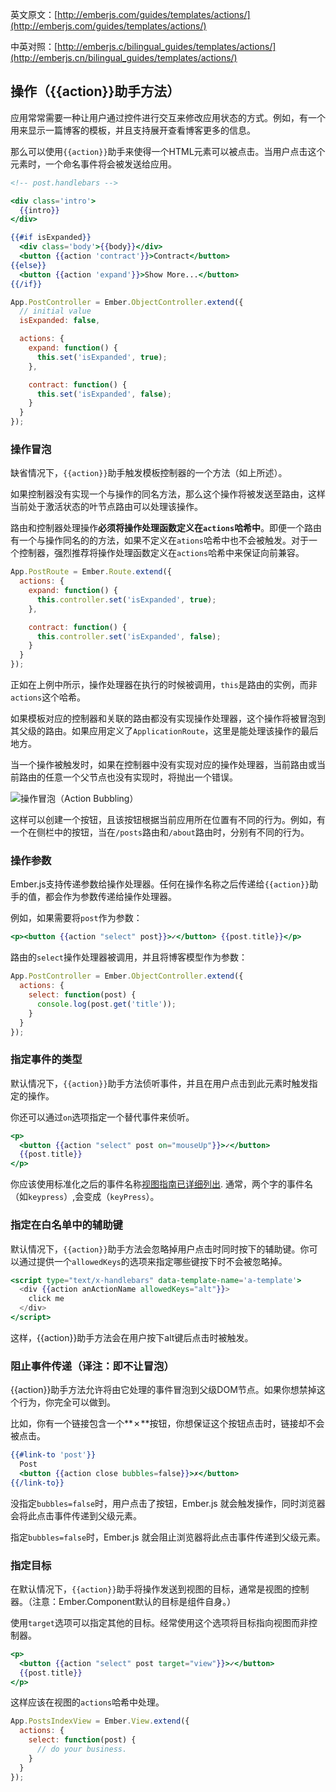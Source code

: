 英文原文：[http://emberjs.com/guides/templates/actions/](http://emberjs.com/guides/templates/actions/)

中英对照：[http://emberjs.c/bilingual_guides/templates/actions/](http://emberjs.cn/bilingual_guides/templates/actions/)

## 操作（{{action}}助手方法）

应用常常需要一种让用户通过控件进行交互来修改应用状态的方式。例如，有一个用来显示一篇博客的模板，并且支持展开查看博客更多的信息。

那么可以使用`{{action}}`助手来使得一个HTML元素可以被点击。当用户点击这个元素时，一个命名事件将会被发送给应用。

```handlebars
<!-- post.handlebars -->

<div class='intro'>
  {{intro}}
</div>

{{#if isExpanded}}
  <div class='body'>{{body}}</div>
  <button {{action 'contract'}}>Contract</button>
{{else}}
  <button {{action 'expand'}}>Show More...</button>
{{/if}}
```

```js
App.PostController = Ember.ObjectController.extend({
  // initial value
  isExpanded: false,

  actions: {
    expand: function() {
      this.set('isExpanded', true);
    },

    contract: function() {
      this.set('isExpanded', false);
    }
  }
});
```

### 操作冒泡

缺省情况下，`{{action}}`助手触发模板控制器的一个方法（如上所述）。

如果控制器没有实现一个与操作的同名方法，那么这个操作将被发送至路由，这样当前处于激活状态的叶节点路由可以处理该操作。

路由和控制器处理操作**必须将操作处理函数定义在`actions`哈希中**。即便一个路由有一个与操作同名的的方法，如果不定义在`ations`哈希中也不会被触发。对于一个控制器，强烈推荐将操作处理函数定义在`actions`哈希中来保证向前兼容。

```js
App.PostRoute = Ember.Route.extend({
  actions: {
    expand: function() {
      this.controller.set('isExpanded', true);
    },

    contract: function() {
      this.controller.set('isExpanded', false);
    }
  }
});
```

正如在上例中所示，操作处理器在执行的时候被调用，`this`是路由的实例，而非`actions`这个哈希。

如果模板对应的控制器和关联的路由都没有实现操作处理器，这个操作将被冒泡到其父级的路由。如果应用定义了`ApplicationRoute`，这里是能处理该操作的最后地方。

当一个操作被触发时，如果在控制器中没有实现对应的操作处理器，当前路由或当前路由的任意一个父节点也没有实现时，将抛出一个错误。

![操作冒泡（Action Bubbling）](/images/template-guide/action-bubbling.png)

这样可以创建一个按钮，且该按钮根据当前应用所在位置有不同的行为。例如，有一个在侧栏中的按钮，当在`/posts`路由和`/about`路由时，分别有不同的行为。

### 操作参数

Ember.js支持传递参数给操作处理器。任何在操作名称之后传递给`{{action}}`助手的值，都会作为参数传递给操作处理器。

例如，如果需要将`post`作为参数：
 
 ```handlebars
 <p><button {{action "select" post}}>✓</button> {{post.title}}</p>
 ```
 
路由的`select`操作处理器被调用，并且将博客模型作为参数：

```js
App.PostController = Ember.ObjectController.extend({
  actions: {
    select: function(post) {
      console.log(post.get('title'));
    }
  }
});
```

### 指定事件的类型

默认情况下，`{{action}}`助手方法侦听事件，并且在用户点击到此元素时触发指定的操作。

你还可以通过`on`选项指定一个替代事件来侦听。

```handlebars
<p>
  <button {{action "select" post on="mouseUp"}}>✓</button>
  {{post.title}}
</p>
```

你应该使用标准化之后的事件名称[视图指南已详细列出][1].
通常，两个字的事件名（如`keypress`）,会变成（`keyPress`）。

[1]: /guides/understanding-ember/the-view-layer/#toc_adding-new-events

### 指定在白名单中的辅助键

默认情况下，`{{action}}`助手方法会忽略掉用户点击时同时按下的辅助键。你可以通过提供一个`allowedKeys`的选项来指定哪些键按下时不会被忽略掉。

```handlebars
<script type="text/x-handlebars" data-template-name='a-template'>
  <div {{action anActionName allowedKeys="alt"}}>
    click me
  </div>
</script>
```

这样，{{action}}助手方法会在用户按下alt键后点击时被触发。

### 阻止事件传递（译注：即不让冒泡）

{{action}}助手方法允许将由它处理的事件冒泡到父级DOM节点。如果你想禁掉这个行为，你完全可以做到。

比如，你有一个链接包含一个**✗**按钮，你想保证这个按钮点击时，链接却不会被点击。

```handlebars
{{#link-to 'post'}}
  Post
  <button {{action close bubbles=false}}>✗</button>
{{/link-to}}
```

没指定`bubbles=false`时，用户点击了按钮，Ember.js 就会触发操作，同时浏览器会将此点击事件传递到父级元素。

指定`bubbles=false`时，Ember.js 就会阻止浏览器将此点击事件传递到父级元素。

### 指定目标

在默认情况下，`{{action}}`助手将操作发送到视图的目标，通常是视图的控制器。（注意：Ember.Component默认的目标是组件自身。）

使用`target`选项可以指定其他的目标。经常使用这个选项将目标指向视图而非控制器。

```handlebars
<p>
  <button {{action "select" post target="view"}}>✓</button>
  {{post.title}}
</p>
```

这样应该在视图的`actions`哈希中处理。

```javascript
App.PostsIndexView = Ember.View.extend({
  actions: {
    select: function(post) {
      // do your business.
    }
  }
});
```
